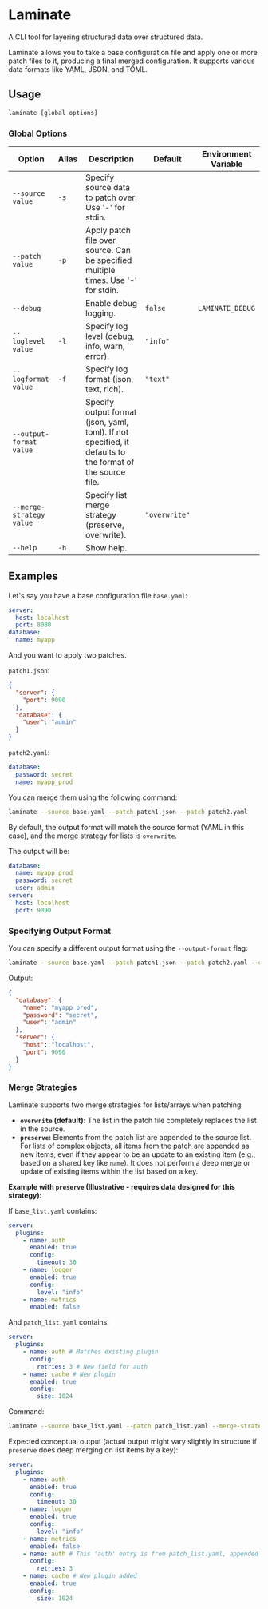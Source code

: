 # Laminate

A CLI tool for layering structured data over structured data.

Laminate allows you to take a base configuration file and apply one or more patch files to it, producing a final merged configuration. It supports various data formats like YAML, JSON, and TOML.

## Usage

```bash
laminate [global options]
```

### Global Options

| Option                | Alias | Description                                                                                                | Default     | Environment Variable |
|-----------------------|-------|------------------------------------------------------------------------------------------------------------|-------------|----------------------|
| `--source value`      | `-s`  | Specify source data to patch over. Use '-' for stdin.                                                      |             |                      |
| `--patch value`       | `-p`  | Apply patch file over source. Can be specified multiple times. Use '-' for stdin.                            |             |                      |
| `--debug`             |       | Enable debug logging.                                                                                      | `false`     | `LAMINATE_DEBUG`     |
| `--loglevel value`    | `-l`  | Specify log level (debug, info, warn, error).                                                              | `"info"`    |                      |
| `--logformat value`   | `-f`  | Specify log format (json, text, rich).                                                                     | `"text"`    |                      |
| `--output-format value` |       | Specify output format (json, yaml, toml). If not specified, it defaults to the format of the source file. |             |                      |
| `--merge-strategy value`|       | Specify list merge strategy (preserve, overwrite).                                                         | `"overwrite"` |                      |
| `--help`              | `-h`  | Show help.                                                                                                 |             |                      |

## Examples

Let's say you have a base configuration file `base.yaml`:

```yaml
server:
  host: localhost
  port: 8080
database:
  name: myapp
```

And you want to apply two patches.

`patch1.json`:
```json
{
  "server": {
    "port": 9090
  },
  "database": {
    "user": "admin"
  }
}
```

`patch2.yaml`:
```yaml
database:
  password: secret
  name: myapp_prod
```

You can merge them using the following command:

```bash
laminate --source base.yaml --patch patch1.json --patch patch2.yaml
```

By default, the output format will match the source format (YAML in this case), and the merge strategy for lists is `overwrite`.

The output will be:

```yaml
database:
  name: myapp_prod
  password: secret
  user: admin
server:
  host: localhost
  port: 9090
```

### Specifying Output Format

You can specify a different output format using the `--output-format` flag:

```bash
laminate --source base.yaml --patch patch1.json --patch patch2.yaml --output-format json
```

Output:

```json
{
  "database": {
    "name": "myapp_prod",
    "password": "secret",
    "user": "admin"
  },
  "server": {
    "host": "localhost",
    "port": 9090
  }
}
```

### Merge Strategies

Laminate supports two merge strategies for lists/arrays when patching:

*   **`overwrite` (default):** The list in the patch file completely replaces the list in the source.
*   **`preserve`:** Elements from the patch list are appended to the source list. For lists of complex objects, all items from the patch are appended as new items, even if they appear to be an update to an existing item (e.g., based on a shared key like `name`). It does not perform a deep merge or update of existing items within the list based on a key.

**Example with `preserve` (Illustrative - requires data designed for this strategy):**

If `base_list.yaml` contains:
```yaml
server:
  plugins:
    - name: auth
      enabled: true
      config:
        timeout: 30
    - name: logger
      enabled: true
      config:
        level: "info"
    - name: metrics
      enabled: false
```

And `patch_list.yaml` contains:
```yaml
server:
  plugins:
    - name: auth # Matches existing plugin
      config:
        retries: 3 # New field for auth
    - name: cache # New plugin
      enabled: true
      config:
        size: 1024
```

Command:
```bash
laminate --source base_list.yaml --patch patch_list.yaml --merge-strategy preserve
```

Expected conceptual output (actual output might vary slightly in structure if `preserve` does deep merging on list items by a key):
```yaml
server:
  plugins:
    - name: auth
      enabled: true
      config:
        timeout: 30
    - name: logger
      enabled: true
      config:
        level: "info"
    - name: metrics
      enabled: false
    - name: auth # This 'auth' entry is from patch_list.yaml, appended as a new item
      config:
        retries: 3
    - name: cache # New plugin added
      enabled: true
      config:
        size: 1024
```
